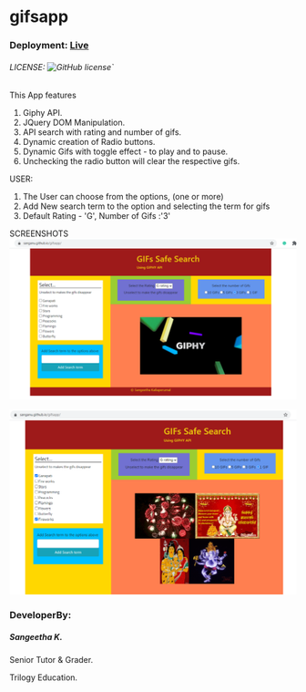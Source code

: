 # gifsapp
### Deployment: [Live](https://sanganu.github.io/gifsapp/)
###### LICENSE: ![GitHub license](https://img.shields.io/badge/license-MIT-blue.svg)`

This App features
1. Giphy API.
2. JQuery DOM Manipulation.
3. API search with rating and number of gifs.
4. Dynamic creation of Radio buttons.
5. Dynamic Gifs with toggle effect - to play and to pause.
6. Unchecking the radio button will clear the respective gifs.

USER:
1. The User can choose from the options, (one or more)
2. Add New search term to the option and selecting the term for gifs
3. Default Rating - 'G', Number of Gifs :'3'


SCREENSHOTS
![screenshot1](https://github.com/Sanganu/gifsapp/blob/master/assets/screenshot1.PNG)

![screenshot2](https://github.com/Sanganu/gifsapp/blob/master/assets/screenshot2.PNG)

### DeveloperBy:

##### Sangeetha K.
Senior Tutor & Grader.

Trilogy Education.


